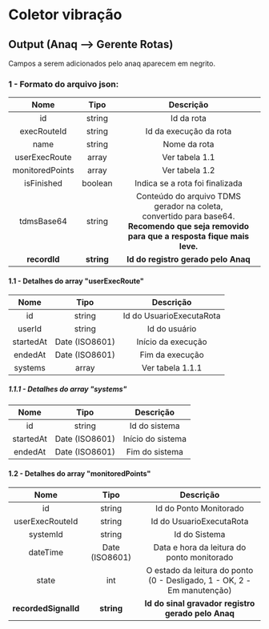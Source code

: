 # Coletor vibração
## Output (Anaq --> Gerente Rotas)

Campos a serem adicionados pelo anaq aparecem em negrito.

### 1 - Formato do arquivo json:

Nome       |  Tipo | Descrição
:---------:|:---------------:|:-------------:
id    | string | Id da rota
execRouteId       | string | Id da execução da rota
name       | string | Nome da rota
userExecRoute | array | Ver tabela 1.1
monitoredPoints | array | Ver tabela 1.2
isFinished | boolean | Indica se a rota foi finalizada
tdmsBase64 | string | Conteúdo do arquivo TDMS gerador na coleta,<br/>convertido para base64.<br/>**Recomendo que seja removido para que a resposta fique mais leve.**
**recordId** | **string** | **Id do registro gerado pelo Anaq**

#### 1.1 - Detalhes do array "userExecRoute"

Nome       |  Tipo | Descrição
:---------:|:---------------:|:-------------:
id | string | Id do UsuarioExecutaRota
userId | string | Id do usuário
startedAt | Date (ISO8601) | Início da execução
endedAt | Date (ISO8601) | Fim da execução
systems | array | Ver tabela 1.1.1

##### 1.1.1 - Detalhes do array "systems"

Nome       |  Tipo | Descrição
:---------:|:---------------:|:-------------:
id | string | Id do sistema
startedAt | Date (ISO8601) | Início do sistema
endedAt | Date (ISO8601) | Fim do sistema

#### 1.2 - Detalhes do array "monitoredPoints"

Nome       |  Tipo | Descrição
:---------:|:---------------:|:-------------:
id | string | Id do Ponto Monitorado
userExecRouteId | string | Id do UsuarioExecutaRota
systemId | string | Id do Sistema 
dateTime | Date (ISO8601) | Data e hora da leitura do ponto monitorado
state | int | O estado da leitura do ponto<br/>(0 - Desligado, 1 - OK, 2 - Em manutenção)
**recordedSignalId** | **string** | **Id do sinal gravador registro gerado pelo Anaq**
